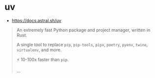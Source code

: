 # uv
* https://docs.astral.sh/uv

> An extremely fast Python package and project manager, written in Rust.
>
>  A single tool to replace `pip`, `pip-tools`, `pipx`, `poetry`, `pyenv`, `twine`, `virtualenv`, and more.
> 
>⚡️ 10-100x faster than `pip`.
>
> ...


